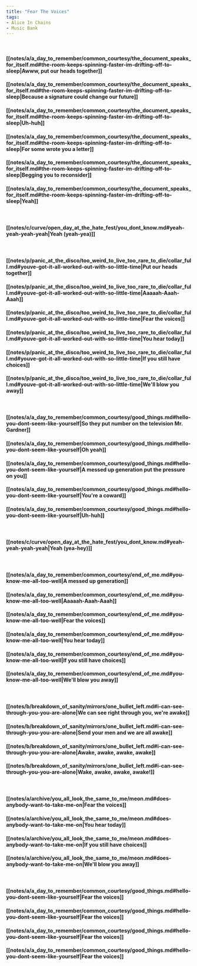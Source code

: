 ```yaml
---
title: "Fear The Voices"
tags:
- Alice In Chains
- Music Bank
---
```

&nbsp;
#### [[notes/a/a_day_to_remember/common_courtesy/the_document_speaks_for_itself.md#the-room-keeps-spinning-faster-im-drifting-off-to-sleep|Awww, put our heads together]]
#### [[notes/a/a_day_to_remember/common_courtesy/the_document_speaks_for_itself.md#the-room-keeps-spinning-faster-im-drifting-off-to-sleep|Because a signature could change our future]]
#### [[notes/a/a_day_to_remember/common_courtesy/the_document_speaks_for_itself.md#the-room-keeps-spinning-faster-im-drifting-off-to-sleep|Uh-huh]]
#### [[notes/a/a_day_to_remember/common_courtesy/the_document_speaks_for_itself.md#the-room-keeps-spinning-faster-im-drifting-off-to-sleep|For some wrote you a letter]]
#### [[notes/a/a_day_to_remember/common_courtesy/the_document_speaks_for_itself.md#the-room-keeps-spinning-faster-im-drifting-off-to-sleep|Begging you to reconsider]]
#### [[notes/a/a_day_to_remember/common_courtesy/the_document_speaks_for_itself.md#the-room-keeps-spinning-faster-im-drifting-off-to-sleep|Yeah]]
&nbsp;
#### [[notes/c/curve/open_day_at_the_hate_fest/you_dont_know.md#yeah-yeah-yeah-yeah|Yeah (yeah-yea)]]
&nbsp;
#### [[notes/p/panic_at_the_disco/too_weird_to_live_too_rare_to_die/collar_full.md#youve-got-it-all-worked-out-with-so-little-time|Put our heads together]]
#### [[notes/p/panic_at_the_disco/too_weird_to_live_too_rare_to_die/collar_full.md#youve-got-it-all-worked-out-with-so-little-time|Aaaaah-Aaah-Aaah]]
#### [[notes/p/panic_at_the_disco/too_weird_to_live_too_rare_to_die/collar_full.md#youve-got-it-all-worked-out-with-so-little-time|Fear the voices]]
#### [[notes/p/panic_at_the_disco/too_weird_to_live_too_rare_to_die/collar_full.md#youve-got-it-all-worked-out-with-so-little-time|You hear today]]
#### [[notes/p/panic_at_the_disco/too_weird_to_live_too_rare_to_die/collar_full.md#youve-got-it-all-worked-out-with-so-little-time|If you still have choices]]
#### [[notes/p/panic_at_the_disco/too_weird_to_live_too_rare_to_die/collar_full.md#youve-got-it-all-worked-out-with-so-little-time|We'll blow you away]]
&nbsp;
#### [[notes/a/a_day_to_remember/common_courtesy/good_things.md#hello-you-dont-seem-like-yourself|So they put number on the television Mr. Gardner]]
#### [[notes/a/a_day_to_remember/common_courtesy/good_things.md#hello-you-dont-seem-like-yourself|Oh yeah]]
#### [[notes/a/a_day_to_remember/common_courtesy/good_things.md#hello-you-dont-seem-like-yourself|A messed up generation put the pressure on you]]
#### [[notes/a/a_day_to_remember/common_courtesy/good_things.md#hello-you-dont-seem-like-yourself|You're a coward]]
#### [[notes/a/a_day_to_remember/common_courtesy/good_things.md#hello-you-dont-seem-like-yourself|Uh-huh]]
&nbsp;
#### [[notes/c/curve/open_day_at_the_hate_fest/you_dont_know.md#yeah-yeah-yeah-yeah|Yeah (yea-hey)]]
&nbsp;
#### [[notes/a/a_day_to_remember/common_courtesy/end_of_me.md#you-know-me-all-too-well|A messed up generation]]
#### [[notes/a/a_day_to_remember/common_courtesy/end_of_me.md#you-know-me-all-too-well|Aaaaah-Aaah-Aaah]]
#### [[notes/a/a_day_to_remember/common_courtesy/end_of_me.md#you-know-me-all-too-well|Fear the voices]]
#### [[notes/a/a_day_to_remember/common_courtesy/end_of_me.md#you-know-me-all-too-well|You hear today]]
#### [[notes/a/a_day_to_remember/common_courtesy/end_of_me.md#you-know-me-all-too-well|If you still have choices]]
#### [[notes/a/a_day_to_remember/common_courtesy/end_of_me.md#you-know-me-all-too-well|We'll blow you away]]
&nbsp;
#### [[notes/b/breakdown_of_sanity/mirrors/one_bullet_left.md#i-can-see-through-you-you-are-alone|We can see right through you, we're awake]]
#### [[notes/b/breakdown_of_sanity/mirrors/one_bullet_left.md#i-can-see-through-you-you-are-alone|Send your men and we are all awake]]
#### [[notes/b/breakdown_of_sanity/mirrors/one_bullet_left.md#i-can-see-through-you-you-are-alone|Awake, awake, awake, awake]]
#### [[notes/b/breakdown_of_sanity/mirrors/one_bullet_left.md#i-can-see-through-you-you-are-alone|Wake, awake, awake, awake!]]
&nbsp;
#### [[notes/a/archive/you_all_look_the_same_to_me/meon.md#does-anybody-want-to-take-me-on|Fear the voices]]
#### [[notes/a/archive/you_all_look_the_same_to_me/meon.md#does-anybody-want-to-take-me-on|You hear today]]
#### [[notes/a/archive/you_all_look_the_same_to_me/meon.md#does-anybody-want-to-take-me-on|If you still have choices]]
#### [[notes/a/archive/you_all_look_the_same_to_me/meon.md#does-anybody-want-to-take-me-on|We'll blow you away]]
&nbsp;
#### [[notes/a/a_day_to_remember/common_courtesy/good_things.md#hello-you-dont-seem-like-yourself|Fear the voices]]
#### [[notes/a/a_day_to_remember/common_courtesy/good_things.md#hello-you-dont-seem-like-yourself|Fear the voices]]
#### [[notes/a/a_day_to_remember/common_courtesy/good_things.md#hello-you-dont-seem-like-yourself|Fear the voices]]
#### [[notes/a/a_day_to_remember/common_courtesy/good_things.md#hello-you-dont-seem-like-yourself|Fear the voices]]
